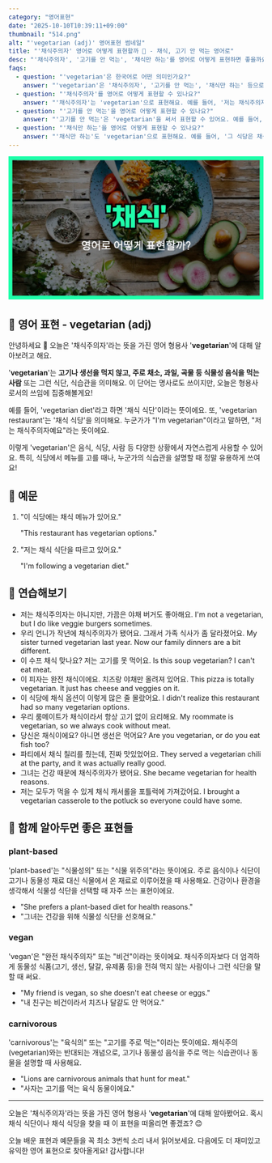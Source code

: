 ```yaml
---
category: "영어표현"
date: "2025-10-10T10:39:11+09:00"
thumbnail: "514.png"
alt: "'vegetarian (adj)' 영어표현 썸네일"
title: "'채식주의자' 영어로 어떻게 표현할까 🥦 - 채식, 고기 안 먹는 영어로"
desc: "'채식주의자', '고기를 안 먹는', '채식만 하는'를 영어로 어떻게 표현하면 좋을까요? '저는 채식주의자예요.', '고기를 안 먹는 식단을 하고 있어요.' 등을 영어로 표현하는 법을 배워봅시다. 다양한 예문을 통해서 연습하고 본인의 표현으로 만들어 보세요."
faqs: 
  - question: "'vegetarian'은 한국어로 어떤 의미인가요?"
    answer: "'vegetarian'은 '채식주의자', '고기를 안 먹는', '채식만 하는' 등으로 해석돼요. 주로 고기나 생선을 먹지 않고 채소, 과일, 곡물 위주의 식사를 하는 사람이나 그런 식단을 말해요."
  - question: "'채식주의자'를 영어로 어떻게 표현할 수 있나요?"
    answer: "'채식주의자'는 'vegetarian'으로 표현해요. 예를 들어, '저는 채식주의자예요.'는 'I'm vegetarian.'이라고 해요."
  - question: "'고기를 안 먹는'을 영어로 어떻게 표현할 수 있나요?"
    answer: "'고기를 안 먹는'은 'vegetarian'을 써서 표현할 수 있어요. 예를 들어, '고기를 안 먹는 식단을 하고 있어요.'는 'I'm on a vegetarian diet.'라고 말해요."
  - question: "'채식만 하는'을 영어로 어떻게 표현할 수 있나요?"
    answer: "'채식만 하는'도 'vegetarian'으로 표현해요. 예를 들어, '그 식당은 채식만 하는 메뉴가 많아요.'는 'That restaurant has a lot of vegetarian options.'이라고 해요."
---
```


!['vegetarian (adj)' 영어표현](./514.png)

## 🌟 영어 표현 - vegetarian (adj)

안녕하세요 👋 오늘은 '채식주의자'라는 뜻을 가진 영어 형용사 '**vegetarian**'에 대해 알아보려고 해요.

'**vegetarian**'는 **고기나 생선을 먹지 않고, 주로 채소, 과일, 곡물 등 식물성 음식을 먹는 사람** 또는 그런 식단, 식습관을 의미해요. 이 단어는 명사로도 쓰이지만, 오늘은 형용사로서의 쓰임에 집중해볼게요!

예를 들어, 'vegetarian diet'라고 하면 '채식 식단'이라는 뜻이에요. 또, 'vegetarian restaurant'는 '채식 식당'을 의미해요. 누군가가 "I'm vegetarian"이라고 말하면, "저는 채식주의자예요"라는 뜻이에요.

이렇게 'vegetarian'은 음식, 식당, 사람 등 다양한 상황에서 자연스럽게 사용할 수 있어요. 특히, 식당에서 메뉴를 고를 때나, 누군가의 식습관을 설명할 때 정말 유용하게 쓰여요!

## 📖 예문

1. "이 식당에는 채식 메뉴가 있어요."

   "This restaurant has vegetarian options."

2. "저는 채식 식단을 따르고 있어요."

   "I'm following a vegetarian diet."



## 💬 연습해보기

<ul data-interactive-list>

  <li data-interactive-item>
    <span data-toggler>저는 채식주의자는 아니지만, 가끔은 야채 버거도 좋아해요.</span>
    <span data-answer>I'm not a vegetarian, but I do like veggie burgers sometimes.</span>
  </li>

  <li data-interactive-item>
    <span data-toggler>우리 언니가 작년에 채식주의자가 됐어요. 그래서 가족 식사가 좀 달라졌어요.</span>
    <span data-answer>My sister turned vegetarian last year. Now our family dinners are a bit different.</span>
  </li>

  <li data-interactive-item>
    <span data-toggler>이 수프 채식 맞나요? 저는 고기를 못 먹어요.</span>
    <span data-answer>Is this soup vegetarian? I can't eat meat.</span>
  </li>

  <li data-interactive-item>
    <span data-toggler>이 피자는 완전 채식이에요. 치즈랑 야채만 올려져 있어요.</span>
    <span data-answer>This pizza is totally vegetarian. It just has cheese and veggies on it.</span>
  </li>

  <li data-interactive-item>
    <span data-toggler>이 식당에 채식 옵션이 이렇게 많은 줄 몰랐어요.</span>
    <span data-answer>I didn't realize this restaurant had so many vegetarian options.</span>
  </li>

  <li data-interactive-item>
    <span data-toggler>우리 룸메이트가 채식이라서 항상 고기 없이 요리해요.</span>
    <span data-answer>My roommate is vegetarian, so we always cook without meat.</span>
  </li>

  <li data-interactive-item>
    <span data-toggler>당신은 채식이에요? 아니면 생선은 먹어요?</span>
    <span data-answer>Are you vegetarian, or do you eat fish too?</span>
  </li>

  <li data-interactive-item>
    <span data-toggler>파티에서 채식 칠리를 줬는데, 진짜 맛있었어요.</span>
    <span data-answer>They served a vegetarian chili at the party, and it was actually really good.</span>
  </li>

  <li data-interactive-item>
    <span data-toggler>그녀는 건강 때문에 채식주의자가 됐어요.</span>
    <span data-answer>She became vegetarian for health reasons.</span>
  </li>

  <li data-interactive-item>
    <span data-toggler>저는 모두가 먹을 수 있게 채식 캐서롤을 포틀럭에 가져갔어요.</span>
    <span data-answer>I brought a vegetarian casserole to the potluck so everyone could have some.</span>
  </li>

</ul>

## 🤝 함께 알아두면 좋은 표현들

### plant-based

'plant-based'는 "식물성의" 또는 "식물 위주의"라는 뜻이에요. 주로 음식이나 식단이 고기나 동물성 재료 대신 식물에서 온 재료로 이루어졌을 때 사용해요. 건강이나 환경을 생각해서 식물성 식단을 선택할 때 자주 쓰는 표현이에요.

- "She prefers a plant-based diet for health reasons."
- "그녀는 건강을 위해 식물성 식단을 선호해요."

### vegan

'vegan'은 "완전 채식주의자" 또는 "비건"이라는 뜻이에요. 채식주의자보다 더 엄격하게 동물성 식품(고기, 생선, 달걀, 유제품 등)을 전혀 먹지 않는 사람이나 그런 식단을 말할 때 써요.

- "My friend is vegan, so she doesn't eat cheese or eggs."
- "내 친구는 비건이라서 치즈나 달걀도 안 먹어요."

### carnivorous

'carnivorous'는 "육식의" 또는 "고기를 주로 먹는"이라는 뜻이에요. 채식주의(vegetarian)와는 반대되는 개념으로, 고기나 동물성 음식을 주로 먹는 식습관이나 동물을 설명할 때 사용해요.

- "Lions are carnivorous animals that hunt for meat."
- "사자는 고기를 먹는 육식 동물이에요."

---

오늘은 '채식주의자'라는 뜻을 가진 영어 형용사 '**vegetarian**'에 대해 알아봤어요. 혹시 채식 식단이나 채식 식당을 찾을 때 이 표현을 떠올리면 좋겠죠? 😊

오늘 배운 표현과 예문들을 꼭 최소 3번씩 소리 내서 읽어보세요. 다음에도 더 재미있고 유익한 영어 표현으로 찾아올게요! 감사합니다!

